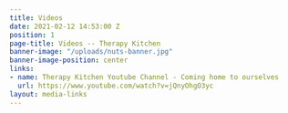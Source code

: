 ```yaml
---
title: Videos
date: 2021-02-12 14:53:00 Z
position: 1
page-title: Videos -- Therapy Kitchen
banner-image: "/uploads/nuts-banner.jpg"
banner-image-position: center
links:
- name: Therapy Kitchen Youtube Channel - Coming home to ourselves
  url: https://www.youtube.com/watch?v=jQnyOhgO3yc
layout: media-links
---
```


